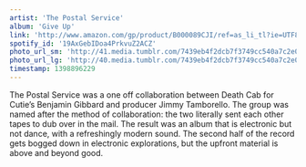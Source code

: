```yaml
---
artist: 'The Postal Service'
album: 'Give Up'
link: 'http://www.amazon.com/gp/product/B000089CJI/ref=as_li_tl?ie=UTF8&amp;camp=1789&amp;creative=390957&amp;creativeASIN=B000089CJI&amp;linkCode=as2&amp;tag=besalbintheun-20&amp;linkId=HNAFU3IGRUHDQCA4'
spotify_id: '19AxGebIDoa4PrkvuZ2ACZ'
photo_url_sm: 'http://41.media.tumblr.com/7439eb4f2dcb7f3749cc540a7c2e01bb/tumblr_n4v6yzp5ma1rsqbe7o1_100.jpg'
photo_url_lg: 'http://40.media.tumblr.com/7439eb4f2dcb7f3749cc540a7c2e01bb/tumblr_n4v6yzp5ma1rsqbe7o1_400.jpg'
timestamp: 1398896229
---
```

The Postal Service was a one off collaboration between Death Cab for Cutie’s Benjamin Gibbard and producer Jimmy Tamborello. The group was named after the method of collaboration: the two literally sent each other tapes to dub over in the mail. The result was an album that is electronic but not dance, with a refreshingly modern sound. The second half of the record gets bogged down in electronic explorations, but the upfront material is above and beyond good.